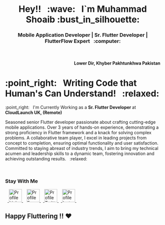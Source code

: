 <h1 align="center">Hey!! &nbsp; :wave: &nbsp; <strong> I`m Muhammad Shoaib </strong> :bust_in_silhouette: </h1>
 
 
<h3 align="center"> Mobile Application Developer | Sr. Flutter Developer | FlutterFlow Expert &nbsp; :computer: </h3>
</br>
<h4 align="right">Lower Dir, Khyber Pakhtunkhwa Pakistan</h4>
<h1> :point_right:  &nbsp; Writing Code that Human's Can Understand! &nbsp; :relaxed: </h1>
<p> :point_right:  &nbsp; I'm Currently Working as a <b> Sr. Flutter Developer </b> at <strong> CloudLaunch UK, (Remote) </strong> 
 <p> Seasoned senior Flutter developer passionate about crafting cutting-edge mobile
applications. Over 3 years of hands-on experience, demonstrating a strong proficiency in
Flutter framework and a knack for solving complex problems. A collaborative team player, I
excel in leading projects from concept to completion, ensuring optimal functionality and user
satisfaction. Committed to staying abreast of industry trends, I aim to bring my
technical acumen and leadership skills to a dynamic team, fostering innovation and achieving
outstanding results. &nbsp; :relaxed: </p>
</br>

### Stay With Me
&nbsp;&nbsp;<a href="https://www.linkedin.com/in/muhammad-shoaib-flutter-dev/" target="_blank">
<img alt="Profile LinkedIn" src="https://cdn-icons-png.flaticon.com/512/179/179330.png" width="42" height="42" style="vertical-align:center">
</a>&nbsp;&nbsp; <a href="https://www.facebook.com/muhammadshoaib06" target="_blank">
<img alt="Profile Facebook" src="https://cdn-icons-png.flaticon.com/512/145/145802.png" width="42" height="42" style="vertical-align:center">
</a>&nbsp;&nbsp;<a href="https://www.linkedin.com/in/muhammad-shoaib-flutter-dev/" target="_blank">
<img alt="Profile Twitter" src="https://cdn-icons-png.flaticon.com/512/733/733579.png" width="42" height="42" style="vertical-align:center">
</a> &nbsp;&nbsp;<a href="https://www.linkedin.com/in/muhammad-shoaib-flutter-dev/" target="_blank">
<img alt="Profile Instagram" src="https://cdn-icons-png.flaticon.com/512/2111/2111463.png" width="42" height="42" style="vertical-align:center">
</a>&nbsp;&nbsp;  



<h2> Happy Fluttering !! ❤ </h2>
